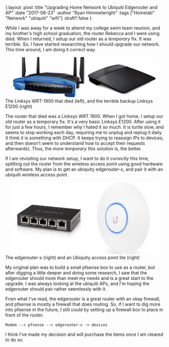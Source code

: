 {:layout :post
:title  "Upgrading Home Network to Ubiquiti Edgerouter and AP"
:date "2017-06-23"
:author "Ryan Himmelwright"
:tags ["Homelab" "Network" "ubiquiti" "wifi"]
:draft? false
}

While I was away for a week to attend my college swim team reunion, and my
brother's high school graduation, the router Rebecca and I were using died. When
I returned, I setup our old router as a *temporary* fix. It was terrible. So, I
have started researching how I should upgrade our network. This time
around, I am doing it correct way.

<!-- more -->

<center>
<img src="../../img/posts/upgrading-to-ubiquiti-edgerouter/linksys-WRT1900.png"
width= 45%>
<img src="../../img/posts/upgrading-to-ubiquiti-edgerouter/linksys-E1200.png"
width= 45%>
</center>
<div id="caption">The Linksys WRT-1900 that died (left), and the terrible
backup Linksys E1200 (right)</div>


The router that died was a Linksys WRT 1900. When I got home, I setup our old
router as a temporary fix. It's a very basic Linksys E1200. After using it for
just a few hours, I remember why I hated it so much. It is turtle slow, and
seems to stop working each day, requiring me to
unplug and replug it daily (I think it is something with DHCP. It keeps
trying to reassign IPs to devices, and then doesn't seem to understand how to
accept their requests afterwards). Thus, the more *temporary* this solution is,
the better.

If I am revisiting our network setup, I want to do it *correctly* this time,
splitting out the router from the wireless access point using *good* hardware and
software. My plan is to get an ubiquity edgerouter-x, and pair it with an ubiquiti
wireless access point.

<center>
<img src="../../img/posts/upgrading-to-ubiquiti-edgerouter/edgerouter-x.png"
alt="Ubiquity Edgerouter-x" width="45%">
<img src="../../img/posts/upgrading-to-ubiquiti-edgerouter/ap-ac-lite.png" alt="Ubiquity Access Point Lite" width="45%">
</center>
<div id="caption">The edgerouter-x (right) and an Ubiquity access point lite (right)</div>

My original plan was to build a small pfsense box to use as a router, but
after digging a little deeper and doing some research, I saw that the edgerouter
should more than meet my needs and is a great start to the upgrade. I was always
looking at the ubiquiti APs, and I'm hoping the edgerouter should pair rather
seemlessly with it. 

From what I've read, the edgerouter is a great router with an okay firewall, and
pfsense is mostly a firewall that does routing. So, if I want to dig more into
pfsense in the future, I still could by setting up a firewall box to place in
front of the router.

```
Modem --> pfsense --> edgerouter-x -> devices
```

I think I've made my decision and will purchase the items once I am cleared to
do so.


